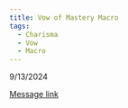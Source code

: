 ```yaml
---
title: Vow of Mastery Macro
tags:
  - Charisma
  - Vow
  - Macro
---
```

9/13/2024

[Message link](https://discordapp.com/channels/1127754281454420019/1129854924243607562/1284203763711868980)